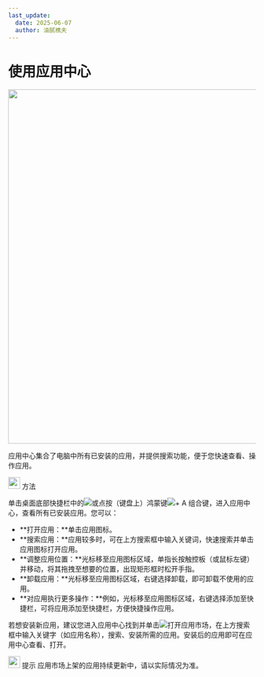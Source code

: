 ```yaml
---
last_update:
  date: 2025-06-07
  author: 油腻樵夫
---
```


# 使用应用中心

<img src="https://tips-p01-drcn.dbankcdn.cn/MODEL/DOC/C00B030/resource/card/202512281uswxk/zh-cn/image/figure/fig_AppCenter.png" width="720" height=""/> 

应用中心集合了电脑中所有已安装的应用，并提供搜索功能，便于您快速查看、操作应用。

<img src="https://tips-p01-drcn.dbankcdn.cn/MODEL/DOC/C00B030/resource/card/202512281uswxk/zh-cn/image/common/buttons/fig_method.png" width="24" height="24"/> 方法

单击桌面底部快捷栏中的![](https://tips-p01-drcn.dbankcdn.cn/MODEL/DOC/C00B030/resource/card/202512281uswxk/zh-cn/image/common/icon/appicon_allapps.png)或点按（键盘上）鸿蒙键![](https://tips-p01-drcn.dbankcdn.cn/MODEL/DOC/C00B030/resource/card/202512281uswxk/zh-cn/image/common/keyboard/HM_keyboard_OH_1.png)\+ A 组合键，进入应用中心，查看所有已安装应用。您可以：

+   **打开应用：**单击应用图标。
+   **搜索应用：**应用较多时，可在上方搜索框中输入关键词，快速搜索并单击应用图标打开应用。
+   **调整应用位置：**光标移至应用图标区域，单指长按触控板（或鼠标左键）并移动，将其拖拽至想要的位置，出现矩形框时松开手指。
+   **卸载应用：**光标移至应用图标区域，右键选择卸载，即可卸载不使用的应用。
+   **对应用执行更多操作：**例如，光标移至应用图标区域，右键选择添加至快捷栏，可将应用添加至快捷栏，方便快捷操作应用。

若想安装新应用，建议您进入应用中心找到并单击![](https://tips-p01-drcn.dbankcdn.cn/MODEL/DOC/C00B030/resource/card/202512281uswxk/zh-cn/image/common/icon/appicon_appmarket.png)打开应用市场，在上方搜索框中输入关键字（如应用名称），搜索、安装所需的应用。安装后的应用即可在应用中心查看、打开。

<img src="https://tips-p01-drcn.dbankcdn.cn/MODEL/DOC/C00B030/resource/card/202512281uswxk/zh-cn/image/common/buttons/fig_tips.png" width="24" height="24"/> 提示
应用市场上架的应用持续更新中，请以实际情况为准。




